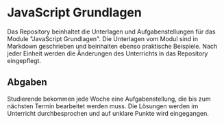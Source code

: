 # JavaScript Grundlagen
Das Repository beinhaltet die Unterlagen und Aufgabenstellungen für das Module "JavaScript Grundlagen". Die Unterlagen
vom Modul sind in Markdown geschrieben und beinhalten ebenso praktische Beispiele. Nach jeder Einheit werden die Änderungen
des Unterrichts in das Repository eingepflegt.

## Abgaben
Studierende bekommen jede Woche eine Aufgabenstellung, die bis zum nächsten Termin bearbeitet werden muss. Die Lösungen 
werden im Unterricht durchbesprochen und auf unklare Punkte wird eingegangen.
